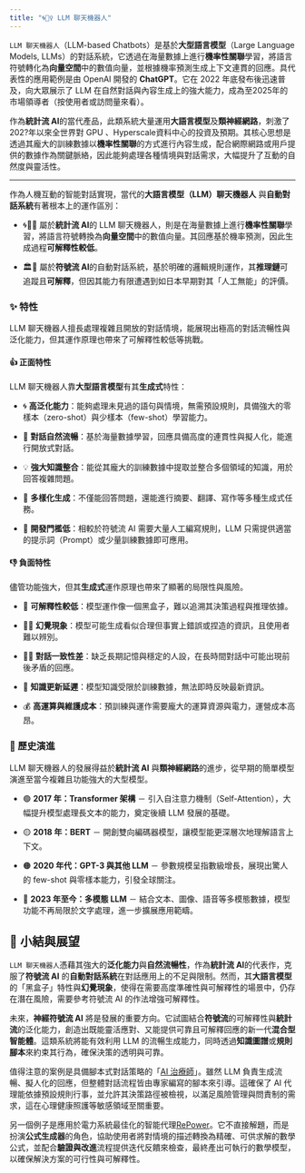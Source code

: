 ```yaml
---
title: "🌀🧞‍♀️ LLM 聊天機器人"
---
```

`LLM 聊天機器人`（LLM-based Chatbots）是基於**大型語言模型**（Large Language Models, LLMs）的對話系統，它透過在海量數據上進行**機率性關聯**學習，將語言符號轉化為**向量空間**中的數值向量，並根據機率預測生成上下文連貫的回應。具代表性的應用範例是由 OpenAI 開發的 **ChatGPT**。它在 2022 年底發布後迅速普及，向大眾展示了 LLM 在自然對話與內容生成上的強大能力，成為至2025年的市場領導者（按使用者或訪問量來看）。

作為**統計流 AI**的當代產品，此類系統大量運用**大語言模型**及**類神經網路**，刺激了202?年以來全世界對 GPU 、Hyperscale資料中心的投資及預期。其核心思想是透過其龐大的訓練數據以**機率性關聯**的方式進行內容生成，配合網際網路或用戶提供的數據作為關鍵脈絡，因此能夠處理各種情境與對話需求，大幅提升了互動的自然度與靈活性。

***

作為人機互動的智能對話實現，當代的**大語言模型（LLM）聊天機器人** 與**自動對話系統**有著根本上的運作區別：

- 🌀🧞‍♀️ 屬於**統計流 AI**的 LLM 聊天機器人，則是在海量數據上進行**機率性關聯**學習，將語言符號轉換為**向量空間**中的數值向量。其回應基於機率預測，因此生成過程**可解釋性較低**。

- 🏛️💬 屬於**符號流 AI**的自動對話系統，基於明確的邏輯規則運作，其**推理鏈**可追蹤且**可解釋**，但因其能力有限遭遇到如日本早期對其「人工無能」的評價。
    
### ✨ 特性

LLM 聊天機器人擅長處理複雜且開放的對話情境，能展現出極高的對話流暢性與泛化能力，但其運作原理也帶來了可解釋性較低等挑戰。

#### 👍 正面特性

LLM 聊天機器人靠**大型語言模型**有其**生成式**特性：

- 🌀 **高泛化能力**：能夠處理未見過的語句與情境，無需預設規則，具備強大的零樣本（zero-shot）與少樣本（few-shot）學習能力。
    
- 💬 **對話自然流暢**：基於海量數據學習，回應具備高度的連貫性與擬人化，能進行開放式對話。
    
- 💡 **強大知識整合**：能從其龐大的訓練數據中提取並整合多個領域的知識，用於回答複雜問題。
    
- 📝 **多樣化生成**：不僅能回答問題，還能進行摘要、翻譯、寫作等多種生成式任務。
    
- 🚀 **開發門檻低**：相較於符號流 AI 需要大量人工編寫規則，LLM 只需提供適當的提示詞（Prompt）或少量訓練數據即可應用。
    

#### 👎 負面特性

儘管功能強大，但其**生成式**運作原理也帶來了顯著的局限性與風險。

- 👻 **可解釋性較低**：模型運作像一個黑盒子，難以追溯其決策過程與推理依據。
    
- 😶‍🌫 **幻覺現象**：模型可能生成看似合理但事實上錯誤或捏造的資訊，且使用者難以辨別。
    
- 😵‍💫 **對話一致性差**：缺乏長期記憶與穩定的人設，在長時間對話中可能出現前後矛盾的回應。
    
- 🚫 **知識更新延遲**：模型知識受限於訓練數據，無法即時反映最新資訊。
    
- 💰 **高運算與維護成本**：預訓練與運作需要龐大的運算資源與電力，運營成本高昂。

### 🔄 歷史演進

LLM 聊天機器人的發展得益於**統計流 AI** 與**類神經網路**的進步，從早期的簡單模型演進至當今複雜且功能強大的大型模型。

- 🟢 **2017 年：Transformer 架構** － 引入自注意力機制（Self-Attention），大幅提升模型處理長文本的能力，奠定後續 LLM 發展的基礎。
    
- 🟡 **2018 年：BERT** － 開創雙向編碼器模型，讓模型能更深層次地理解語言上下文。
    
- 🟠 **2020 年代：GPT-3 與其他 LLM** － 參數規模呈指數級增長，展現出驚人的 few-shot 與零樣本能力，引發全球關注。
    
- 🔴 **2023 年至今：多模態 LLM** － 結合文本、圖像、語音等多模態數據，模型功能不再局限於文字處理，進一步擴展應用範疇。

## 🏁 小結與展望

`LLM 聊天機器人`憑藉其強大的**泛化能力**與**自然流暢性**，作為**統計流 AI**的代表作，克服了**符號流 AI** 的**自動對話系統**在對話應用上的不足與限制。然而，其**大語言模型**的「黑盒子」特性與**幻覺現象**，使得在需要高度準確性與可解釋性的場景中，仍存在潛在風險，需要參考符號流 AI 的作法增強可解釋性。

未來，**神經符號流 AI** 將是發展的重要方向。它試圖結合**符號流**的可解釋性與**統計流**的泛化能力，創造出既能靈活應對、又能提供可靠且可解釋回應的新一代**混合型智能體**。這類系統將能有效利用 LLM 的流暢生成能力，同時透過**知識圖譜**或**規則腳本**來約束其行為，確保決策的透明與可靠。

值得注意的案例是具備腳本式對話策略的「[AI 治療師](https://doi.org/10.48550/arXiv.2412.15242)」。雖然 LLM 負責生成流暢、擬人化的回應，但整體對話流程皆由專家編寫的腳本來引導。這確保了 AI 代理能依據預設規則行事，並允許其決策路徑被檢視，以滿足風險管理與問責制的需求，這在心理健康照護等敏感領域至關重要。

另一個例子是應用於電力系統最佳化的智能代理[RePower](https://pmc.ncbi.nlm.nih.gov/articles/PMC12010440/)。它不直接解題，而是扮演**公式生成器**的角色，協助使用者將對情境的描述轉換為精確、可供求解的數學公式，並配合**驗證與改進**流程提供迭代反饋來檢查，最終產出可執行的數學模型，以確保解決方案的可行性與可解釋性。